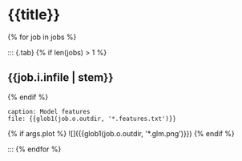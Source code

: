 # {{title}}

{% for job in jobs %}

::: {.tab}
{% if len(jobs) > 1 %}
## {{job.i.infile | stem}}
{% endif %}

```table
caption: Model features
file: {{glob1(job.o.outdir, '*.features.txt')}}
```

{% if args.plot %}
![]({{glob1(job.o.outdir, '*.glm.png')}})
{% endif %}

:::
{% endfor %}
